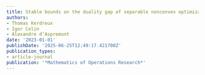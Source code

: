 ```yaml
---
title: Stable bounds on the duality gap of separable nonconvex optimization problems
authors:
- Thomas Kerdreux
- Igor Colin
- Alexandre d’Aspremont
date: '2023-01-01'
publishDate: '2025-06-25T12:49:17.421700Z'
publication_types:
- article-journal
publication: '*Mathematics of Operations Research*'
---
```

